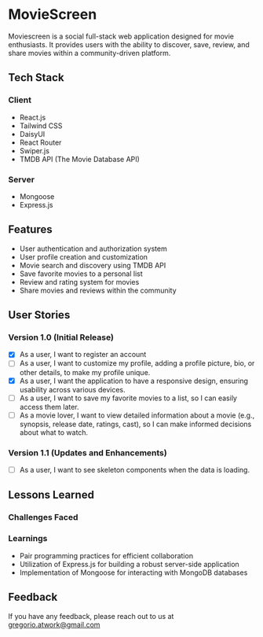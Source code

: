 # MovieScreen

Moviescreen is a social full-stack web application designed for movie enthusiasts. It provides users with the ability to discover, save, review, and share movies within a community-driven platform.

## Tech Stack

### Client

- React.js
- Tailwind CSS
- DaisyUI
- React Router
- Swiper.js
- TMDB API (The Movie Database API)

### Server

- Mongoose
- Express.js

## Features

- User authentication and authorization system
- User profile creation and customization
- Movie search and discovery using TMDB API
- Save favorite movies to a personal list
- Review and rating system for movies
- Share movies and reviews within the community

## User Stories

### Version 1.0 (Initial Release)

- [x] As a user, I want to register an account
- [ ] As a user, I want to customize my profile, adding a profile picture, bio, or other details, to make my profile unique.
- [x] As a user, I want the application to have a responsive design, ensuring usability across various devices.
- [ ] As a user, I want to save my favorite movies to a list, so I can easily access them later.
- [ ] As a movie lover, I want to view detailed information about a movie (e.g., synopsis, release date, ratings, cast), so I can make informed decisions about what to watch.

### Version 1.1 (Updates and Enhancements)

- [ ] As a user, I want to see skeleton components when the data is loading.

## Lessons Learned

### Challenges Faced

### Learnings

- Pair programming practices for efficient collaboration
- Utilization of Express.js for building a robust server-side application
- Implementation of Mongoose for interacting with MongoDB databases

## Feedback

If you have any feedback, please reach out to us at gregorio.atwork@gmail.com
